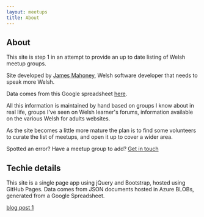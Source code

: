 ```yaml
---
layout: meetups
title: About
---
```


## About

This site is step 1 in an attempt to provide an up to date listing of Welsh meetup groups. 

Site developed by [James Mahoney](/), Welsh software developer that needs to speak more Welsh.

Data comes from this Google spreadsheet <a href="https://docs.google.com/spreadsheets/d/1zzhf4SebQ5IIU1PfrrAzh1d0Q2ZLDaesN-cQ2Ux0bwA/edit#gid=2043427168" target="_blank">here</a>.

All this information is maintained by hand based on groups I know about in real life, groups I've seen on Welsh learner's forums, information available on the various Welsh for adults websites. 

As the site becomes a little more mature the plan is to find some volunteers to curate the list of meetups, and open it up to cover a wider area.

Spotted an error? Have a meetup group to add? <a href="/contact.html">Get in touch</a>

## Techie details

This site is a single page app using jQuery and Bootstrap, hosted using GitHub Pages. Data comes from JSON documents hosted in Azure BLOBs, generated from a Google Spreadsheet.

[blog post 1](/blog/2016/09/02/google_sheets_backend_data_store_via_json.html)